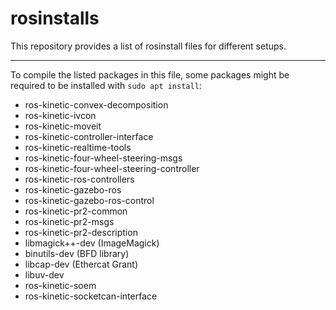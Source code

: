 # rosinstalls

This repository provides a list of rosinstall files for different setups.

---

To compile the listed packages in this file, some packages might be required to be installed with ```sudo apt install```:
* ros-kinetic-convex-decomposition
* ros-kinetic-ivcon
* ros-kinetic-moveit
* ros-kinetic-controller-interface
* ros-kinetic-realtime-tools
* ros-kinetic-four-wheel-steering-msgs
* ros-kinetic-four-wheel-steering-controller
* ros-kinetic-ros-controllers
* ros-kinetic-gazebo-ros
* ros-kinetic-gazebo-ros-control
* ros-kinetic-pr2-common
* ros-kinetic-pr2-msgs
* ros-kinetic-pr2-description
* libmagick++-dev (ImageMagick)
* binutils-dev (BFD library)
* libcap-dev (Ethercat Grant)
* libuv-dev
* ros-kinetic-soem
* ros-kinetic-socketcan-interface
